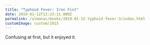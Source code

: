 ```yaml
---
title: "Typhoid Fever: Iron Fist"
date: 2019-01-12T12:23:11.000Z
permalink: /almanac/books/2019-01-12-typhoid-fever-3/index.html
customImage: custom/1015
---
```


Confusing at first, but it enjoyed it.